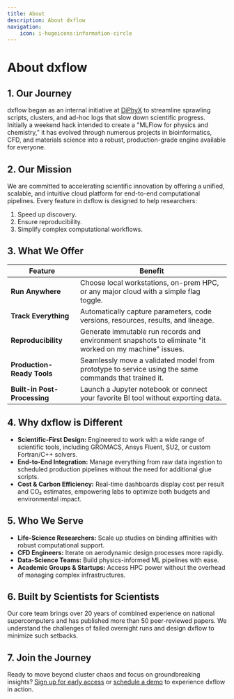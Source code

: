 ```yaml
---
title: About
description: About dxflow
navigation:
    icon: i-hugeicons:information-circle
---
```


# About dxflow

## 1. Our Journey

dxflow began as an internal initiative at [DiPhyX](https://www.diphyx.com) to streamline sprawling scripts, clusters, and ad-hoc logs that slow down scientific progress. Initially a weekend hack intended to create a "MLFlow for physics and chemistry," it has evolved through numerous projects in bioinformatics, CFD, and materials science into a robust, production-grade engine available for everyone.

## 2. Our Mission

We are committed to accelerating scientific innovation by offering a unified, scalable, and intuitive cloud platform for end-to-end computational pipelines. Every feature in dxflow is designed to help researchers:
1. Speed up discovery.
2. Ensure reproducibility.
3. Simplify complex computational workflows.

## 3. What We Offer

| Feature                         | Benefit |
|---------------------------------|---------|
| **Run Anywhere**                | Choose local workstations, on-prem HPC, or any major cloud with a simple flag toggle. |
| **Track Everything**            | Automatically capture parameters, code versions, resources, results, and lineage. |
| **Reproducibility**             | Generate immutable run records and environment snapshots to eliminate "it worked on my machine" issues. |
| **Production-Ready Tools**      | Seamlessly move a validated model from prototype to service using the same commands that trained it. |
| **Built-in Post-Processing**    | Launch a Jupyter notebook or connect your favorite BI tool without exporting data. |

## 4. Why dxflow is Different

- **Scientific-First Design:** Engineered to work with a wide range of scientific tools, including GROMACS, Ansys Fluent, SU2, or custom Fortran/C++ solvers.
- **End-to-End Integration:** Manage everything from raw data ingestion to scheduled production pipelines without the need for additional glue scripts.
- **Cost & Carbon Efficiency:** Real-time dashboards display cost per result and CO₂ estimates, empowering labs to optimize both budgets and environmental impact.

## 5. Who We Serve

- **Life-Science Researchers:** Scale up studies on binding affinities with robust computational support.
- **CFD Engineers:** Iterate on aerodynamic design processes more rapidly.
- **Data-Science Teams:** Build physics-informed ML pipelines with ease.
- **Academic Groups & Startups:** Access HPC power without the overhead of managing complex infrastructures.

## 6. Built by Scientists for Scientists

Our core team brings over 20 years of combined experience on national supercomputers and has published more than 50 peer-reviewed papers. We understand the challenges of failed overnight runs and design dxflow to minimize such setbacks.

## 7. Join the Journey

Ready to move beyond cluster chaos and focus on groundbreaking insights?
[Sign up for early access](#) or [schedule a demo](#) to experience dxflow in action.
